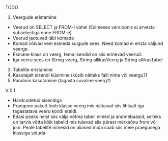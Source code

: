 TODO

1) Veergude eristamine
  -  Veerud on SELECT ja FROM-i vahel (Esimeses versioonis ei arvesta subselectiga enne FROM-e)
  -  Veerud jaotuvad läbi komade
  -  Komad võivad veel esineda sulgude sees. Need komad ei erista väljund veerge.
  -  Esmane klass on veerg, tema isendid on siis erinevad veerud.
  -  Iga veeru sees on String veerg, String allikasVeerg ja String allikasTabel
3) Tabelite eristamine
4) Kasutajalt sisendi küsimine (küsib näiteks faili nime või veergu?)
5) Randomi kasutamine (tagasta suvaline veerg?)



V 0.1
  - Hardcodetud sisendiga
  - Praegune pakett loob klasse veerg mis näitavad siis lihtsalt iga tagastatava veeru koodi eraldi.
  - Edasi peaks neist siis välja võtma tabeli nimed ja andmebaasid, selleks on tarvis võtta kõik tabelid mis tulevad siis pärast märksõnu from või join. Peale tabelite nimesid on aliased mida saab siis meie praegusega klassiga siduda

